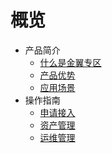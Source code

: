 # 概览
* 产品简介
    * [什么是金翼专区](/uxzone/introduction/uxzone)          
    * [产品优势](/uxzone/introduction/core_advantages)
    * [应用场景](/uxzone/introduction/case) 
* 操作指南
    * [申请接入](/uxzone/operation/apply)          
    * [资产管理](/uxzone/operation/asset_management)
    * [运维管理](/uxzone/operation/it_operation) 

